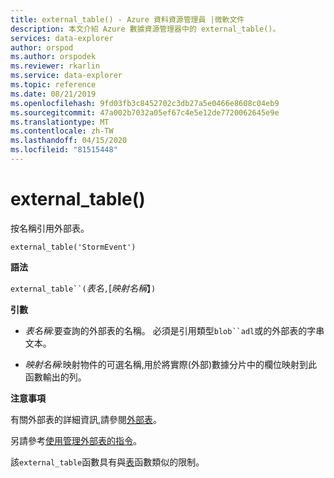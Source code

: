 ```yaml
---
title: external_table() - Azure 資料資源管理員 |微軟文件
description: 本文介紹 Azure 數據資源管理器中的 external_table()。
services: data-explorer
author: orspod
ms.author: orspodek
ms.reviewer: rkarlin
ms.service: data-explorer
ms.topic: reference
ms.date: 08/21/2019
ms.openlocfilehash: 9fd03fb3c8452702c3db27a5e0466e8608c04eb9
ms.sourcegitcommit: 47a002b7032a05ef67c4e5e12de7720062645e9e
ms.translationtype: MT
ms.contentlocale: zh-TW
ms.lasthandoff: 04/15/2020
ms.locfileid: "81515448"
---
```

# <a name="external_table"></a>external_table()

按名稱引用外部表。

```kusto
external_table('StormEvent')
```

**語法**

`external_table``(`*表名*`,`[*映射名稱*】`)`

**引數**

* *表名稱*:要查詢的外部表的名稱。
  必須是引用類型`blob``adl`或的外部表的字串文本。 <!-- TODO: Document data formats supported -->

* *映射名稱*:映射物件的可選名稱,用於將實際(外部)數據分片中的欄位映射到此函數輸出的列。

**注意事項**

有關外部表的詳細資訊,請參閱[外部表](schema-entities/externaltables.md)。

另請參考[使用管理外部表的指令](../management/externaltables.md)。

該`external_table`函數具有與[表](tablefunction.md)函數類似的限制。